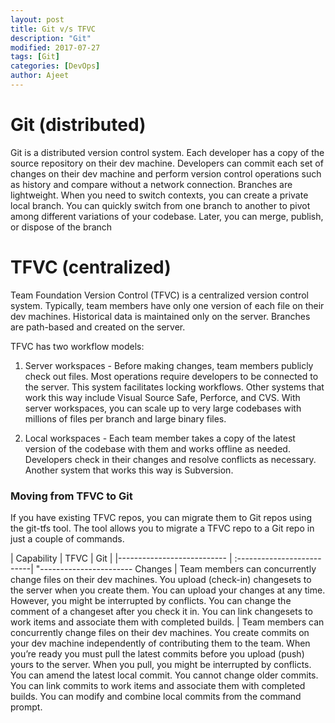 ```yaml
---
layout: post
title: Git v/s TFVC
description: "Git"
modified: 2017-07-27
tags: [Git]
categories: [DevOps]
author: Ajeet
---
```




# Git (distributed)
Git is a distributed version control system. Each developer has a copy of the source repository on their dev machine. Developers can commit each set of changes on their dev machine and perform version control operations such as history and compare without a network connection. Branches are lightweight. When you need to switch contexts, you can create a private local branch. You can quickly switch from one branch to another to pivot among different variations of your codebase. Later, you can merge, publish, or dispose of the branch

# TFVC (centralized)
Team Foundation Version Control (TFVC) is a centralized version control system. Typically, team members have only one version of each file on their dev machines. Historical data is maintained only on the server. Branches are path-based and created on the server.

TFVC has two workflow models:

1.	Server workspaces - Before making changes, team members publicly check out files. Most operations require developers to be connected to the server. This system facilitates locking workflows. Other systems that work this way include Visual Source Safe, Perforce, and CVS. With server workspaces, you can scale up to very large codebases with millions of files per branch and large binary files.

2.	Local workspaces - Each team member takes a copy of the latest version of the codebase with them and works offline as needed. Developers check in their changes and resolve conflicts as necessary. Another system that works this way is Subversion.

### Moving from TFVC to Git
If you have existing TFVC repos, you can migrate them to Git repos using the git-tfs tool. The tool allows you to migrate a TFVC repo to a Git repo in just a couple of commands.


|	Capability			|			TFVC			|			Git				|
|--------------------------- | :--------------------------| "-----------------------
			Changes		|				Team members can concurrently change files on their dev machines. You upload (check-in) changesets to the server when you create them. You can upload your changes at any time. However, you might be interrupted by conflicts. You can change the comment of a changeset after you check it in. You can link changesets to work items and associate them with completed builds.		|				Team members can concurrently change files on their dev machines. You create commits on your dev machine independently of contributing them to the team. When you’re ready you must pull the latest commits before you upload (push) yours to the server. When you pull, you might be interrupted by conflicts.  You can amend the latest local commit. You cannot change older commits. You can link commits to work items and associate them with completed builds. You can modify and combine local commits from the command prompt.		
